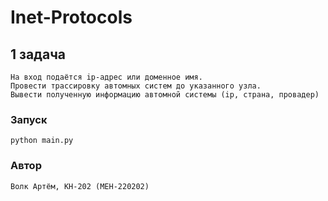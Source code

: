 # Inet-Protocols

## 1 задача
    На вход подаётся ip-адрес или доменное имя.
    Провести трассировку автомных систем до указанного узла.
    Вывести полученную информацию автомной системы (ip, страна, провадер)

### Запуск
    python main.py

### Автор
    Волк Артём, КН-202 (МЕН-220202)

